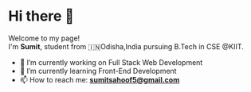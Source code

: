 # Hi there :wave:

Welcome to my page!<br>
I'm **Sumit**, student from 🇮🇳Odisha,India pursuing B.Tech in CSE @KIIT.

- 🔭 I’m currently working on Full Stack Web Development
- 🌱 I’m currently learning Front-End Development
- 📫 How to reach me: **sumitsahoof5@gmail.com**


